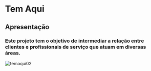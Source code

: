 # Tem Aqui
<h2>Apresentação </h2>
<h3>Este projeto tem o objetivo de intermediar a relação entre clientes e profissionais de serviço que atuam em diversas áreas.</h3>

![temaqui02](https://user-images.githubusercontent.com/76784673/184498107-c7c1b9e4-29de-49e5-867a-074186f7afce.png)
